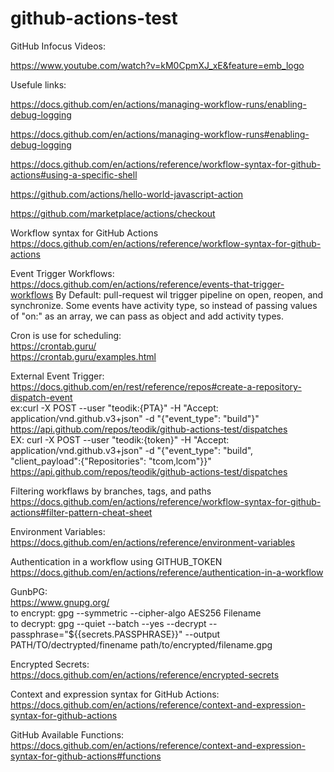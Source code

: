 # github-actions-test

GitHub Infocus Videos:

https://www.youtube.com/watch?v=kM0CpmXJ_xE&feature=emb_logo


Usefule links:

https://docs.github.com/en/actions/managing-workflow-runs/enabling-debug-logging

https://docs.github.com/en/actions/managing-workflow-runs#enabling-debug-logging

https://docs.github.com/en/actions/reference/workflow-syntax-for-github-actions#using-a-specific-shell

https://github.com/actions/hello-world-javascript-action

https://github.com/marketplace/actions/checkout

Workflow syntax for GitHub Actions \
https://docs.github.com/en/actions/reference/workflow-syntax-for-github-actions 

Event Trigger Workflows:\
https://docs.github.com/en/actions/reference/events-that-trigger-workflows
    By Default: pull-request wil trigger pipeline on open, reopen, and synchronize. Some events have activity type, so instead of passing values of "on:" as an array, we can pass as object and add activity types.  

Cron is use for scheduling:\
https://crontab.guru/ \
https://crontab.guru/examples.html 

External Event Trigger: \
https://docs.github.com/en/rest/reference/repos#create-a-repository-dispatch-event \
ex:curl -X POST --user "teodik:{PTA}" -H "Accept: application/vnd.github.v3+json" -d "{\"event_type\": \"build\"}" https://api.github.com/repos/teodik/github-actions-test/dispatches \
EX: curl -X POST --user "teodik:{token}" -H "Accept: application/vnd.github.v3+json" -d "{\"event_type\": \"build\", \"client_payload\":{\"Repositories\": \"tcom,lcom\"}}" https://api.github.com/repos/teodik/github-actions-test/dispatches 

Filtering workflaws by branches, tags, and paths
https://docs.github.com/en/actions/reference/workflow-syntax-for-github-actions#filter-pattern-cheat-sheet 

Environment Variables: \
https://docs.github.com/en/actions/reference/environment-variables 

Authentication in a workflow using GITHUB_TOKEN \
https://docs.github.com/en/actions/reference/authentication-in-a-workflow 

GunbPG: \
https://www.gnupg.org/ \
to encrypt: gpg --symmetric --cipher-algo AES256 Filename \
to decrypt: gpg --quiet --batch --yes --decrypt --passphrase="${{secrets.PASSPHRASE}}" --output PATH/TO/dectrypted/finename path/to/encrypted/filename.gpg

Encrypted Secrets: \
https://docs.github.com/en/actions/reference/encrypted-secrets

Context and expression syntax for GitHub Actions: \
https://docs.github.com/en/actions/reference/context-and-expression-syntax-for-github-actions

GitHub Available Functions: \
https://docs.github.com/en/actions/reference/context-and-expression-syntax-for-github-actions#functions